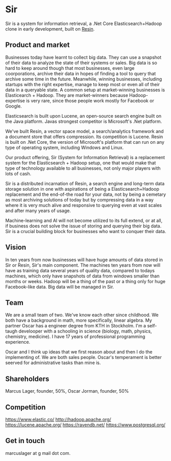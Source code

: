 # Sir
Sir is a system for information retrieval, a .Net Core Elasticsearch+Hadoop clone in early development, built on [Resin](https://github.com/kreeben/resin).

## Product and market

Businesses today have learnt to collect big data. They can use a snapshot of their data to analyze the state of their systems or sales. Big data is so hard to keep around though that most businesses, even large coorporations, archive their data in hopes of finding a tool to query that archive some time in the future. Meanwhile, winning businesses, including startups with the right expertise, manage to keep most or even all of their data in a queryable state. A common setup at market-winning businesses is Elasticearch + Hadoop. They are market-winners because Hadoop-expertise is very rare, since those people work mostly for Facebook or Google.

Elasticsearch is built upon Lucene, an open-source search engine built on the Java platform. Javas strongest competitor is Microsoft's .Net platform. 

We've built Resin, a vector space model, a search/analytics framework and a document store that offers compression. Its competition is Lucene. Resin is built on .Net Core, the version of Microsoft's platform that can run on any type of operating system, including Windows and Linux.

Our product offering, Sir (System for Information Retrieval) is a replacement system for the Elasticsearch + Hadoop setup, one that would make that type of technology available to all businesses, not only major players with lots of cash.

Sir is a distributed incarnation of Resin, a search engine and long-term data storage solution in one with aspirations of being a Elasticsearch+Hadoop replacement and the end-of-the road for your data, not by being a cemetary as most archiving solutions of today but by compressing data in a way where it is very much alive and responsive to querying even at vast scales and after many years of usage.

Machine-learning and AI will not become utilized to its full extend, or at all, if business does not solve the issue of storing and querying their big data. Sir is a crucial building block for businesses who want to conquer their data.

## Vision

In ten years from now businesses will have huge amounts of data stored in Sir or Resin, Sir's main component. The machines ten years from now will have as training data several years of quality data, compared to todays machines, which only have snapshots of data from windows smaller than months or weeks. Hadoop will be a thing of the past or a thing only for huge Facebook-like data. Big data will be managed in Sir.

## Team

We are a small team of two. We've know each other since childhood. We both have a background in math, more specifically, linear algebra. My partner Oscar has a engineer degree from KTH in Stockholm. I'm a self-taugh develooper with a schooling in science (biology, math, physics, chemistry, medicine). I have 17 years of professional programming experience.

Oscar and I think up ideas that we first reason about and then I do the implementing of. We are both sales people. Oscar's temperament is better seerved for administrative tasks than mine is.

## Shareholders

Marcus Lager, founder, 50%, Oscar Jorman, founder, 50%

## Competition

https://www.elastic.co/
http://hadoop.apache.org/
https://lucene.apache.org/
https://ravendb.net/
https://www.postgresql.org/

## Get in touch

marcuslager at g mail dot com.
